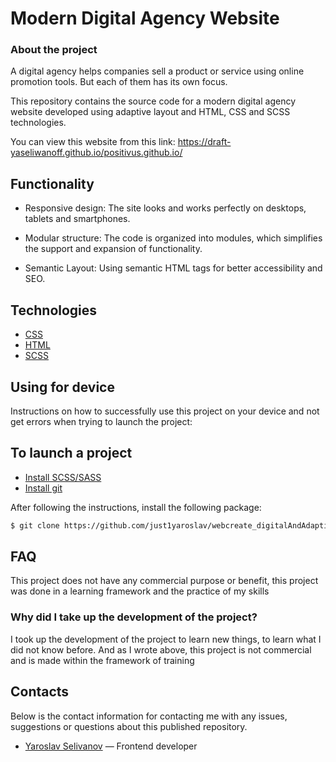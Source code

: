 # Modern Digital Agency Website
<h3>About the project</h3>

A digital agency helps companies sell a product or service using online promotion tools. But each of them has its own focus.

This repository contains the source code for a modern digital agency website developed using adaptive layout and HTML, CSS and SCSS technologies.

You can view this website from this link: https://draft-yaseliwanoff.github.io/positivus.github.io/

## Functionality
- Responsive design: The site looks and works perfectly on desktops, tablets and smartphones.

- Modular structure: The code is organized into modules, which simplifies the support and expansion of functionality.

- Semantic Layout: Using semantic HTML tags for better accessibility and SEO.


## Technologies
- [CSS](#)
- [HTML](#)
- [SCSS](#)


## Using for device
Instructions on how to successfully use this project on your device and not get errors when trying to launch the project:

## To launch a project
- [Install SCSS/SASS](https://sass-lang.com/)
- [Install git](https://sass-lang.com/)


After following the instructions, install the following package:
```sh
$ git clone https://github.com/just1yaroslav/webcreate_digitalAndAdaptives.git
```

## FAQ 
This project does not have any commercial purpose or benefit, this project was done in a learning framework and the practice of my skills

### Why did I take up the development of the project?
I took up the development of the project to learn new things, to learn what I did not know before. And as I wrote above, this project is not commercial and is made within the framework of training

## Contacts
Below is the contact information for contacting me with any issues, suggestions or questions about this published repository.

- [Yaroslav Selivanov](https://t.me/helloyaroslav) — Frontend developer
